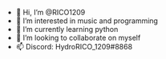 - 👋 Hi, I’m @RICO1209
- 👀 I’m interested in music and programming
- 🌱 I’m currently learning python
- 💞️ I’m looking to collaborate on myself
- 📫 Discord: HydroRICO_1209#8868

<!---
RICO1209/RICO1209 is a ✨ special ✨ repository because its `README.md` (this file) appears on your GitHub profile.
You can click the Preview link to take a look at your changes.
--->
